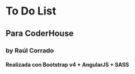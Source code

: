 # To Do List
## Para CoderHouse
### by Raúl Corrado

#### Realizada con Bootstrap v4 + AngularJS + SASS
